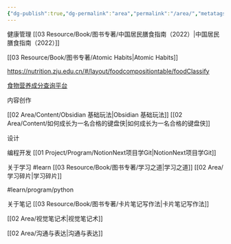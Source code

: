 ```yaml
---
{"dg-publish":true,"dg-permalink":"area","permalink":"/area/","metatags":{"description":"这里是 🏡Davon的数字花园，是个人不断发展的想法的集合，作为半成品的思考，在可探索的空间中，随时间推移不断播种、修剪、塑造","og:site_name":"DavonOs","og:title":"领域","og:type":"article","og:url":"https://zuji.eu.org/area","og:image":null,"og:image:width":"400","og:image:alt":"articlecover","og:locale":"zh_cn"}}
---
```



健康管理
[[03 Resource/Book/图书专著/中国居民膳食指南（2022）\|中国居民膳食指南（2022）]]


[[03 Resource/Book/图书专著/Atomic Habits\|Atomic Habits]]

https://nutrition.zju.edu.cn/#/layout/foodcompositiontable/foodClassify

[食物营养成分查询平台](https://nlc.chinanutri.cn/fq/)

内容创作

[[02 Area/Content/Obsidian 基础玩法\|Obsidian 基础玩法]]
[[02 Area/Content/如何成长为一名合格的键盘侠\|如何成长为一名合格的键盘侠]]



设计

编程开发
	[[01 Project/Program/NotionNext项目学Git\|NotionNext项目学Git]]

关于学习
	#learn
		[[03 Resource/Book/图书专著/学习之道\|学习之道]]
		[[02 Area/学习碎片\|学习碎片]]

#learn/program/python 

关于笔记
[[03 Resource/Book/图书专著/卡片笔记写作法\|卡片笔记写作法]]

[[02 Area/视觉笔记术\|视觉笔记术]]

[[02 Area/沟通与表达\|沟通与表达]]